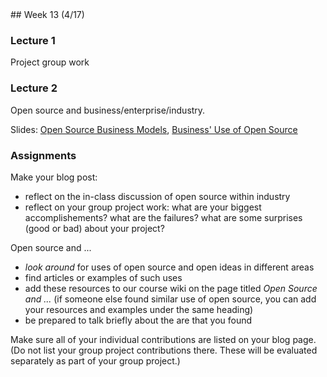 <div class="week">

<div class="week_heading" markdown="1">
## Week 13 (4/17)
</div>

<div class="column_materials"  markdown="1">

### Lecture 1

Project group work

### Lecture 2

Open source and business/enterprise/industry. 

Slides: [Open Source Business Models](slides/business_models.html), [Business' Use of Open Source](slides/business_use_open_source.html) 



</div>

<div class="column_assign"  markdown="1">

### Assignments


Make your blog post:
- reflect on the in-class discussion of open source within industry
- reflect on your group project work: what are your biggest accomplishements? what are the failures? what are 
some surprises (good or bad) about your project? 

Open source and ...
- _look around_ for uses of open source and open ideas in different areas
- find articles or examples of such uses
- add these resources to our course wiki on the page titled _Open Source and ..._  (if someone else found similar use of open source, you can add your resources and 
examples under the same heading) 
- be prepared to talk briefly about the are that you found 

Make sure all of your individual contributions are listed on your blog page. (Do not list your group project contributions there. These will be evaluated separately as part of your group project.) 


</div>
</div>
